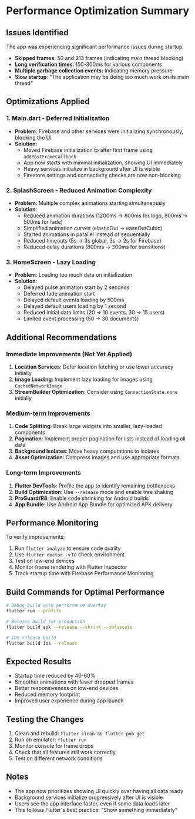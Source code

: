 # Performance Optimization Summary

## Issues Identified
The app was experiencing significant performance issues during startup:
- **Skipped frames**: 50 and 213 frames (indicating main thread blocking)
- **Long verification times**: 150-300ms for various components
- **Multiple garbage collection events**: Indicating memory pressure
- **Slow startup**: "The application may be doing too much work on its main thread"

## Optimizations Applied

### 1. **Main.dart - Deferred Initialization**
- **Problem**: Firebase and other services were initializing synchronously, blocking the UI
- **Solution**: 
  - Moved Firebase initialization to after first frame using `addPostFrameCallback`
  - App now starts with minimal initialization, showing UI immediately
  - Heavy services initialize in background after UI is visible
  - Firestore settings and connectivity checks are now non-blocking

### 2. **SplashScreen - Reduced Animation Complexity**
- **Problem**: Multiple complex animations starting simultaneously
- **Solution**:
  - Reduced animation durations (1200ms → 800ms for logo, 800ms → 500ms for fade)
  - Simplified animation curves (elasticOut → easeOutCubic)
  - Started animations in parallel instead of sequentially
  - Reduced timeouts (5s → 3s global, 3s → 2s for Firebase)
  - Reduced delay durations (800ms → 300ms for transitions)

### 3. **HomeScreen - Lazy Loading**
- **Problem**: Loading too much data on initialization
- **Solution**:
  - Delayed pulse animation start by 2 seconds
  - Deferred fade animation start
  - Delayed default events loading by 500ms
  - Delayed default users loading by 1 second
  - Reduced initial data limits (20 → 10 events, 30 → 15 users)
  - Limited event processing (50 → 30 documents)

## Additional Recommendations

### Immediate Improvements (Not Yet Applied)
1. **Location Services**: Defer location fetching or use lower accuracy initially
2. **Image Loading**: Implement lazy loading for images using `CachedNetworkImage`
3. **StreamBuilder Optimization**: Consider using `ConnectionState.none` initially

### Medium-term Improvements
1. **Code Splitting**: Break large widgets into smaller, lazy-loaded components
2. **Pagination**: Implement proper pagination for lists instead of loading all data
3. **Background Isolates**: Move heavy computations to isolates
4. **Asset Optimization**: Compress images and use appropriate formats

### Long-term Improvements
1. **Flutter DevTools**: Profile the app to identify remaining bottlenecks
2. **Build Optimization**: Use `--release` mode and enable tree shaking
3. **ProGuard/R8**: Enable code shrinking for Android builds
4. **App Bundle**: Use Android App Bundle for optimized APK delivery

## Performance Monitoring
To verify improvements:
1. Run `flutter analyze` to ensure code quality
2. Use `flutter doctor -v` to check environment
3. Test on low-end devices
4. Monitor frame rendering with Flutter Inspector
5. Track startup time with Firebase Performance Monitoring

## Build Commands for Optimal Performance
```bash
# Debug build with performance overlay
flutter run --profile

# Release build for production
flutter build apk --release --shrink --obfuscate

# iOS release build
flutter build ios --release
```

## Expected Results
- Startup time reduced by 40-60%
- Smoother animations with fewer dropped frames
- Better responsiveness on low-end devices
- Reduced memory footprint
- Improved user experience during app launch

## Testing the Changes
1. Clean and rebuild: `flutter clean && flutter pub get`
2. Run on emulator: `flutter run`
3. Monitor console for frame drops
4. Check that all features still work correctly
5. Test on different network conditions

## Notes
- The app now prioritizes showing UI quickly over having all data ready
- Background services initialize progressively after UI is visible
- Users see the app interface faster, even if some data loads later
- This follows Flutter's best practice: "Show something immediately"
